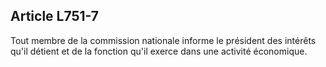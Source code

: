 Article L751-7
----
Tout membre de la commission nationale informe le président des intérêts qu'il
détient et de la fonction qu'il exerce dans une activité économique.
